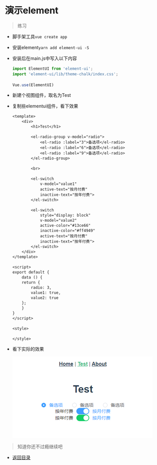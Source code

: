 # 演示element

> 练习

* 脚手架工具`vue create app`
* 安装element`yarn add element-ui -S`
* 安装后在main.js中写入以下内容
    ```js
    import ElementUI from 'element-ui';
    import 'element-ui/lib/theme-chalk/index.css';

    Vue.use(ElementUI)    
    ```

* 新建个视图组件，取名为Test
* 复制些elementui组件，看下效果
    ```vue
    <template>
        <div>
            <h1>Test</h1>

            <el-radio-group v-model="radio">
                <el-radio :label="3">备选项</el-radio>
                <el-radio :label="6">备选项</el-radio>
                <el-radio :label="9">备选项</el-radio>
            </el-radio-group>

            <br>

            <el-switch
                v-model="value1"
                active-text="按月付费"
                inactive-text="按年付费">
            </el-switch>
            
            <el-switch
                style="display: block"
                v-model="value2"
                active-color="#13ce66"
                inactive-color="#ff4949"
                active-text="按月付费"
                inactive-text="按年付费">
            </el-switch>
        </div>
    </template>

    <script>
    export default {
        data () {
        return {
            radio: 3,
            value1: true,
            value2: true
        };
        }
    }
    </script>

    <style>

    </style>    
    ```
* 看下实际的效果

    ![](./images/elementui的使用.jpg)    

> 知道你还不过瘾继续吧       

* [返回目录](../../README.md)     